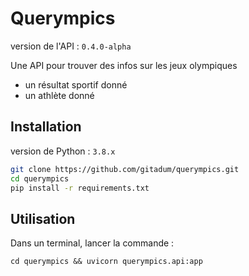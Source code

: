 # Querympics

version de l'API : `0.4.0-alpha` 

Une API pour trouver des infos sur les jeux olympiques
* un résultat sportif donné
* un athlète donné

## Installation

version de Python : `3.8.x`

```bash
git clone https://github.com/gitadum/querympics.git
cd querympics
pip install -r requirements.txt
```

## Utilisation

Dans un terminal, lancer la commande :
```
cd querympics && uvicorn querympics.api:app
```
